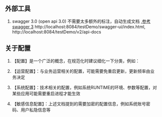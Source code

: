 

## 外部工具

1. swagger 3.0 (open api 3.0) 不需要太多额外的标注，自动生成文档 ,[参考](https://www.baeldung.com/spring-rest-openapi-documentation)
[swagger 3](https://swagger.io/docs/specification/)
http://localhost:8084/testDemo/swagger-ui/index.html, http://localhost:8084/testDemo/v2/api-docs

## 关于配置
1. 【配置】是一个广泛的概念，在规范化时建议细化一下分类，例如：

2. 【运营配置】：与业务运营相关的配置，可能需要免重启更新，更新频率由业务决定
3. 【系统配置】：技术相关的配置，例如系统RUNTIME的环境、参数等配置，对某些应用可能需要重启进程才能生效
4. 【敏感信息配置】：上述文档提到的需要加密的配置信息，例如系统账号密码、用户私隐信息等